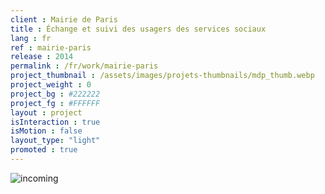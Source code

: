 ```yaml
---
client : Mairie de Paris
title : Échange et suivi des usagers des services sociaux
lang : fr
ref : mairie-paris
release : 2014
permalink : /fr/work/mairie-paris
project_thumbnail : /assets/images/projets-thumbnails/mdp_thumb.webp
project_weight : 0
project_bg : #222222
project_fg : #FFFFFF
layout : project
isInteraction : true
isMotion : false
layout_type: "light"
promoted : true
---
```


![incoming](/assets/images/incoming-fr.webp)
